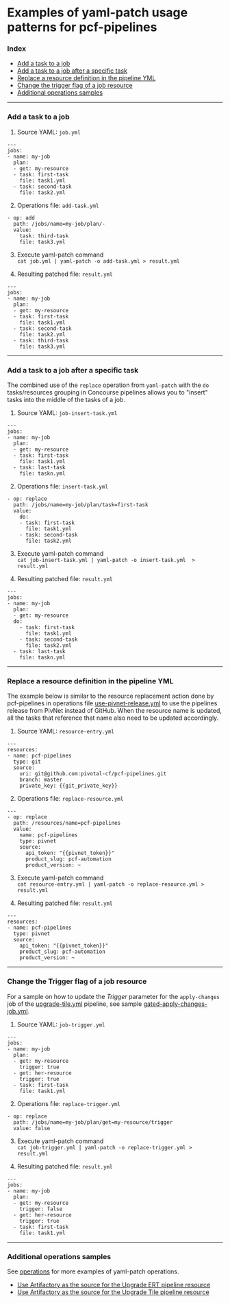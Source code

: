 # Examples of yaml-patch usage patterns for pcf-pipelines

### Index

- [Add a task to a job](#add-task-to-job)
- [Add a task to a job after a specific task](#add-task-to-job-after-another-task)
- [Replace a resource definition in the pipeline YML](#replace-resource-definition)
- [Change the trigger flag of a job resource](#change-trigger-flag)
- [Additional operations samples](#additional-operations-samples)


---

### <a name="add-task-to-job"></a> Add a task to a job

1. Source YAML: `job.yml`  
```  
---  
jobs:  
- name: my-job  
  plan:  
  - get: my-resource  
  - task: first-task  
    file: task1.yml  
  - task: second-task  
    file: task2.yml    
```  
2. Operations file: `add-task.yml`  
```  
- op: add  
  path: /jobs/name=my-job/plan/-  
  value:  
    task: third-task  
    file: task3.yml  
```  
3. Execute yaml-patch command  
   `cat job.yml | yaml-patch -o add-task.yml > result.yml`    

4. Resulting patched file: `result.yml`  
```  
---  
jobs:  
- name: my-job  
  plan:  
  - get: my-resource  
  - task: first-task  
    file: task1.yml  
  - task: second-task  
    file: task2.yml  
  - task: third-task  
    file: task3.yml      
```  


---

### <a name="add-task-to-job-after-another-task"></a> Add a task to a job after a specific task

The combined use of the `replace` operation from `yaml-patch` with the `do` tasks/resources grouping in Concourse pipelines allows you to "insert" tasks into the middle of the tasks of a job.

1. Source YAML: `job-insert-task.yml`  
```  
---  
jobs:  
- name: my-job  
  plan:  
  - get: my-resource  
  - task: first-task  
    file: task1.yml  
  - task: last-task  
    file: taskn.yml    
```  
2. Operations file: `insert-task.yml`  
```  
- op: replace  
  path: /jobs/name=my-job/plan/task=first-task   
  value:  
    do:  
    - task: first-task  
      file: task1.yml  
    - task: second-task   
      file: task2.yml  
```  
3. Execute yaml-patch command  
   `cat job-insert-task.yml | yaml-patch -o insert-task.yml  > result.yml`    

4. Resulting patched file: `result.yml`  
```  
---  
jobs:  
- name: my-job  
  plan:  
  - get: my-resource  
  do:  
    - task: first-task  
      file: task1.yml  
    - task: second-task   
      file: task2.yml   
  - task: last-task   
    file: taskn.yml        
```  


---


### <a name="replace-resource-definition"> Replace a resource definition in the pipeline YML

The example below is similar to the resource replacement action done by pcf-pipelines in operations file [use-pivnet-release.yml](https://github.com/pivotal-cf/pcf-pipelines/tree/master/operations/use-pivnet-release.yml) to use the pipelines release from PivNet instead of GitHub. When the resource name is updated, all the tasks that reference that name also need to be updated accordingly.    

1. Source YAML: `resource-entry.yml`  
```  
---  
resources:  
- name: pcf-pipelines  
  type: git  
  source:  
    uri: git@github.com:pivotal-cf/pcf-pipelines.git  
    branch: master  
    private_key: {{git_private_key}}  
```  
2. Operations file: `replace-resource.yml`  
```  
---  
- op: replace  
  path: /resources/name=pcf-pipelines  
  value:  
    name: pcf-pipelines
    type: pivnet  
    source:  
      api_token: "{{pivnet_token}}"  
      product_slug: pcf-automation  
      product_version: ~  
```  
3. Execute yaml-patch command  
   `cat resource-entry.yml | yaml-patch -o replace-resource.yml > result.yml`    

4. Resulting patched file: `result.yml`  
```  
---   
resources:  
- name: pcf-pipelines
  type: pivnet  
  source:  
    api_token: "{{pivnet_token}}"  
    product_slug: pcf-automation  
    product_version: ~    
```  


---


### <a name="change-trigger-flag"> Change the Trigger flag of a job resource

For a sample on how to update the *Trigger* parameter for the `apply-changes` job of the [upgrade-tile.yml](https://github.com/pivotal-cf/pcf-pipelines/blob/master/upgrade-tile/pipeline.yml#L103) pipeline, see sample [gated-apply-changes-job.yml](https://github.com/pivotal-cf/pcf-pipelines/blob/master/operations/gated-apply-changes-job.yml).

1. Source YAML: `job-trigger.yml`  
```  
---  
jobs:  
- name: my-job  
  plan:  
  - get: my-resource  
    trigger: true
  - get: her-resource  
    trigger: true
  - task: first-task  
    file: task1.yml  
```  
2. Operations file: `replace-trigger.yml`  
```  
- op: replace
  path: /jobs/name=my-job/plan/get=my-resource/trigger
  value: false
```  
3. Execute yaml-patch command  
   `cat job-trigger.yml | yaml-patch -o replace-trigger.yml > result.yml`    

4. Resulting patched file: `result.yml`  
```  
---  
jobs:  
- name: my-job  
  plan:  
  - get: my-resource  
    trigger: false
  - get: her-resource  
    trigger: true
  - task: first-task  
    file: task1.yml  
```  

---


### <a name="additional-operations-samples"> Additional operations samples

See [operations](https://github.com/pivotal-cf/pcf-pipelines/tree/master/operations) for more examples of yaml-patch operations.

- [Use Artifactory as the source for the Upgrade ERT pipeline resource](https://github.com/pivotal-cf/pcf-pipelines/tree/master/operations/upgrade-ert-use-artifactory.yml)
- [Use Artifactory as the source for the Upgrade Tile pipeline resource](https://github.com/pivotal-cf/pcf-pipelines/tree/master/operations/upgrade-tile-use-artifactory.yml)
